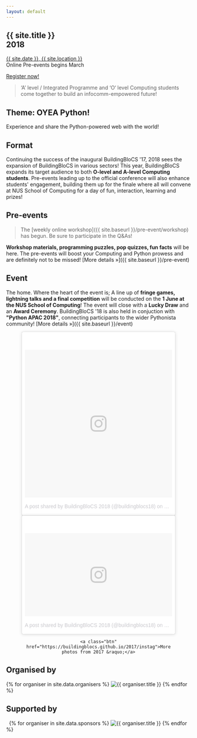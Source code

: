 ```yaml
---
layout: default
---
```


<section class="jumbo">
    <div>
        <h1>
            {{ site.title }}<br>
            <span class="huge">2018</span>
        </h1>
        <p>
            <a href="{{ site.baseurl }}/contact">{{ site.date }}, {{ site.location }}</a><br>
            Online Pre-events begins March
        </p>
        <p><a class="btn" href="{{ site.baseurl }}/register">Register now!</a></p>
    </div>
</section>

> &lsquo;A&rsquo; level / Integrated Programme and &lsquo;O&lsquo; level Computing students come together to build an infocomm-empowered future! 

## Theme: OYEA Python!

Experience and share the Python-powered web with the world!

## Format

Continuing the success of the inaugural BuildingBloCS '17, 2018 sees the expansion of BuildingBloCS in various sectors! This year, BuildingBloCS expands its target audience to both **O-level and A-level Computing students**. Pre-events leading up to the official conference will also enhance students' engagement, building them up for the finale where all will convene at NUS School of Computing for a day of fun, interaction, learning and prizes!

## Pre-events

> The [weekly online workshop]({{ site.baseurl }}/pre-event/workshop) has begun. Be sure to participate in the Q&As!

**Workshop materials, programming puzzles, pop quizzes, fun facts** will be here. The pre-events will boost your Computing and Python prowess and are definitely not to be missed! [More&nbsp;details&nbsp;&raquo;]({{ site.baseurl }}/pre-event)

## Event

The home. Where the heart of the event is; A line up of **fringe games, lightning talks and a final competition** will be conducted on the **1 June at the NUS School of Computing**! The event will close with a **Lucky Draw** and an **Award Ceremony**. BuildingBloCS '18 is also held in conjuction with **"Python APAC 2018"**, connecting participants to the wider Pythonista community!  [More&nbsp;details&nbsp;&raquo;]({{ site.baseurl }}/event)

<div style="margin: 0 auto; max-width: 420px; text-align: center">
	<blockquote class="instagram-media" data-instgrm-permalink="https://www.instagram.com/p/BUyNEWcl9dw/" data-instgrm-version="8" style=" background:#FFF; border:0; border-radius:3px; box-shadow:0 0 1px 0 rgba(0,0,0,0.5),0 1px 10px 0 rgba(0,0,0,0.15); margin: 1px; max-width:658px; padding:0; width:99.375%; width:-webkit-calc(100% - 2px); width:calc(100% - 2px);"><div style="padding:8px;"> <div style=" background:#F8F8F8; line-height:0; margin-top:40px; padding:50.0% 0; text-align:center; width:100%;"> <div style=" background:url(data:image/png;base64,iVBORw0KGgoAAAANSUhEUgAAACwAAAAsCAMAAAApWqozAAAABGdBTUEAALGPC/xhBQAAAAFzUkdCAK7OHOkAAAAMUExURczMzPf399fX1+bm5mzY9AMAAADiSURBVDjLvZXbEsMgCES5/P8/t9FuRVCRmU73JWlzosgSIIZURCjo/ad+EQJJB4Hv8BFt+IDpQoCx1wjOSBFhh2XssxEIYn3ulI/6MNReE07UIWJEv8UEOWDS88LY97kqyTliJKKtuYBbruAyVh5wOHiXmpi5we58Ek028czwyuQdLKPG1Bkb4NnM+VeAnfHqn1k4+GPT6uGQcvu2h2OVuIf/gWUFyy8OWEpdyZSa3aVCqpVoVvzZZ2VTnn2wU8qzVjDDetO90GSy9mVLqtgYSy231MxrY6I2gGqjrTY0L8fxCxfCBbhWrsYYAAAAAElFTkSuQmCC); display:block; height:44px; margin:0 auto -44px; position:relative; top:-22px; width:44px;"></div></div><p style=" color:#c9c8cd; font-family:Arial,sans-serif; font-size:14px; line-height:17px; margin-bottom:0; margin-top:8px; overflow:hidden; padding:8px 0 7px; text-align:center; text-overflow:ellipsis; white-space:nowrap;"><a href="https://www.instagram.com/p/BUyNEWcl9dw/" style=" color:#c9c8cd; font-family:Arial,sans-serif; font-size:14px; font-style:normal; font-weight:normal; line-height:17px; text-decoration:none;" target="_blank">A post shared by BuildingBloCS 2018 (@buildingblocs18)</a> on <time style=" font-family:Arial,sans-serif; font-size:14px; line-height:17px;" datetime="2017-06-01T05:00:21+00:00">May 31, 2017 at 10:00pm PDT</time></p></div></blockquote>
	<blockquote class="instagram-media" data-instgrm-permalink="https://www.instagram.com/p/BUyBQNuFR8j/" data-instgrm-version="8" style=" background:#FFF; border:0; border-radius:3px; box-shadow:0 0 1px 0 rgba(0,0,0,0.5),0 1px 10px 0 rgba(0,0,0,0.15); margin: 1px; max-width:658px; padding:0; width:99.375%; width:-webkit-calc(100% - 2px); width:calc(100% - 2px);"><div style="padding:8px;"> <div style=" background:#F8F8F8; line-height:0; margin-top:40px; padding:28.14814814814815% 0; text-align:center; width:100%;"> <div style=" background:url(data:image/png;base64,iVBORw0KGgoAAAANSUhEUgAAACwAAAAsCAMAAAApWqozAAAABGdBTUEAALGPC/xhBQAAAAFzUkdCAK7OHOkAAAAMUExURczMzPf399fX1+bm5mzY9AMAAADiSURBVDjLvZXbEsMgCES5/P8/t9FuRVCRmU73JWlzosgSIIZURCjo/ad+EQJJB4Hv8BFt+IDpQoCx1wjOSBFhh2XssxEIYn3ulI/6MNReE07UIWJEv8UEOWDS88LY97kqyTliJKKtuYBbruAyVh5wOHiXmpi5we58Ek028czwyuQdLKPG1Bkb4NnM+VeAnfHqn1k4+GPT6uGQcvu2h2OVuIf/gWUFyy8OWEpdyZSa3aVCqpVoVvzZZ2VTnn2wU8qzVjDDetO90GSy9mVLqtgYSy231MxrY6I2gGqjrTY0L8fxCxfCBbhWrsYYAAAAAElFTkSuQmCC); display:block; height:44px; margin:0 auto -44px; position:relative; top:-22px; width:44px;"></div></div><p style=" color:#c9c8cd; font-family:Arial,sans-serif; font-size:14px; line-height:17px; margin-bottom:0; margin-top:8px; overflow:hidden; padding:8px 0 7px; text-align:center; text-overflow:ellipsis; white-space:nowrap;"><a href="https://www.instagram.com/p/BUyBQNuFR8j/" style=" color:#c9c8cd; font-family:Arial,sans-serif; font-size:14px; font-style:normal; font-weight:normal; line-height:17px; text-decoration:none;" target="_blank">A post shared by BuildingBloCS 2018 (@buildingblocs18)</a> on <time style=" font-family:Arial,sans-serif; font-size:14px; line-height:17px;" datetime="2017-06-01T03:17:06+00:00">May 31, 2017 at 8:17pm PDT</time></p></div></blockquote>
	<script async defer src="//www.instagram.com/embed.js"></script>

	<a class="btn" href="https://buildingblocs.github.io/2017/instag">More photos from 2017 &raquo;</a>
</div>

## Organised by

<section class="organisers">
    {% for organiser in site.data.organisers %}
    <img src="{{ site.baseurl }}/assets/img/{{ organiser.img }}" title="{{ organiser.title }}" />
    {% endfor %}
</section>


## Supported by

<section class="organisers">
    {% for organiser in site.data.sponsors %}
    <img src="{{ site.baseurl }}/assets/img/{{ organiser.img }}" title="{{ organiser.title }}" />
    {% endfor %}
</section>

